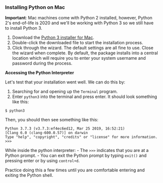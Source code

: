 ### Installing Python on Mac

**Important**: Mac machines come with Python 2 installed, however, Python 2's end-of-life is 2020 and we'll be working with Python 3 so we still have to install Python 3.

1. Download the [Python 3 installer for Mac](https://www.python.org/ftp/python/3.7.3/python-3.7.3-macosx10.9.pkg).
2. Double-click the downloaded file to start the installation process.
3. Click through the wizard. The default settings are all fine to use. Close the wizard when complete. By default, the package installs into a central location which will require you to enter your system username and password during the process.

**Accessing the Python Interpreter**

Let's test that your installation went well. We can do this by:

1. Searching for and opening up the `Terminal` program.
2. Enter `python3` into the terminal and press enter. It should look something like this:
  ```
  $ python3
  ```
  Then, you should then see something like this:
  ```
  Python 3.7.3 (v3.7.3:ef4ec6ed12, Mar 25 2019, 16:52:21) 
  [Clang 6.0 (clang-600.0.57)] on darwin
  Type "help", "copyright", "credits" or "license" for more information.
  >>> 
  ```
  While inside the python interpreter:
    - The `>>>` indicates that you are at a Python prompt.
    - You can exit the Python prompt by typing `exit()` and pressing enter or by using `control+d`.

Practice doing this a few times until you are comfortable entering and exiting the Python shell.
